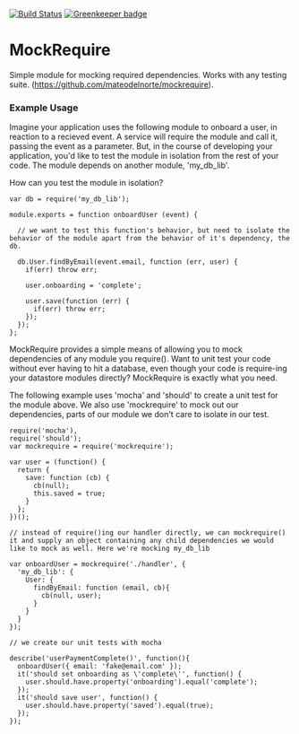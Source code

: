 [![Build Status](https://travis-ci.org/mateodelnorte/mockrequire.svg?branch=master)](https://travis-ci.org/mateodelnorte/mockrequire) [![Greenkeeper badge](https://badges.greenkeeper.io/mateodelnorte/mockrequire.svg)](https://greenkeeper.io/)

# MockRequire

Simple module for mocking required dependencies. Works with any testing suite. (https://github.com/mateodelnorte/mockrequire).


### Example Usage 

Imagine your application uses the following module to onboard a user, in reaction to a recieved event. A service will require the module and call it, passing the event as a parameter. But, in the course of developing your application, you'd like to test the module in isolation from the rest of your code. The module depends on another module, 'my_db_lib'. 

How can you test the module in isolation?

```
var db = require('my_db_lib');

module.exports = function onboardUser (event) {

  // we want to test this function's behavior, but need to isolate the behavior of the module apart from the behavior of it's dependency, the db. 

  db.User.findByEmail(event.email, function (err, user) {
    if(err) throw err;

    user.onboarding = 'complete';

    user.save(function (err) { 
      if(err) throw err; 
    });
  });
};
```

MockRequire provides a simple means of allowing you to mock dependencies of any module you require(). Want to unit test your code without ever having to hit a database, even though your code is require-ing your datastore modules directly? MockRequire is exactly what you need. 

The following example uses 'mocha' and 'should' to create a unit test for the module above. We also use 'mockrequire' to mock out our dependencies, parts of our module we don't care to isolate in our test. 

```
require('mocha'),
require('should');
var mockrequire = require('mockrequire');

var user = (function() {
  return {
    save: function (cb) {
      cb(null);
      this.saved = true;
    }
  };
})();

// instead of require()ing our handler directly, we can mockrequire() it and supply an object containing any child dependencies we would like to mock as well. Here we're mocking my_db_lib

var onboardUser = mockrequire('./handler', {
  'my_db_lib': {
    User: { 
      findByEmail: function (email, cb){
        cb(null, user);
      }
    }
  }
});

// we create our unit tests with mocha

describe('userPaymentComplete()', function(){
  onboardUser({ email: 'fake@email.com' });
  it('should set onboarding as \'complete\'', function() {
    user.should.have.property('onboarding').equal('complete');
  });
  it('should save user', function() {
    user.should.have.property('saved').equal(true);
  });
});

```
